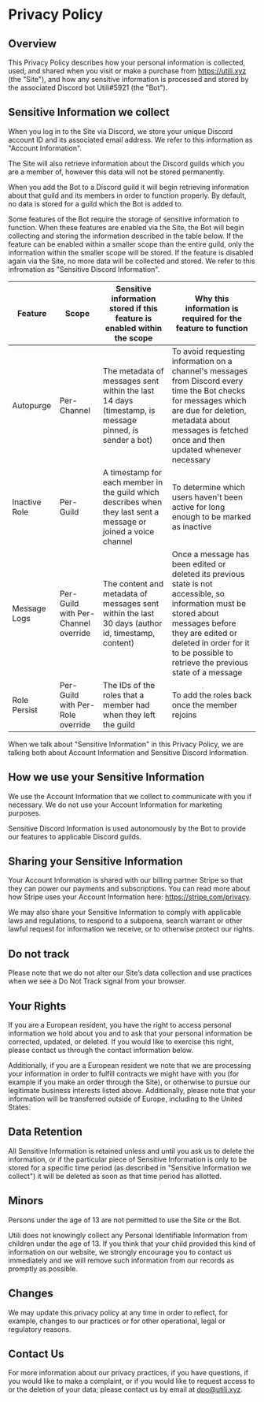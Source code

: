 # Privacy Policy

## Overview

This Privacy Policy describes how your personal information is collected, used, and shared when you visit or make a purchase from https://utili.xyz (the "Site"), and how any sensitive information is processed and stored by the associated Discord bot Utili#5921 (the "Bot").

## Sensitive Information we collect

When you log in to the Site via Discord, we store your unique Discord account ID and its associated email address. We refer to this information as "Account Information".

The Site will also retrieve information about the Discord guilds which you are a member of, however this data will not be stored permanently.

When you add the Bot to a Discord guild it will begin retrieving information about that guild and its members in order to function properly. By default, no data is stored for a guild which the Bot is added to.

Some features of the Bot require the storage of sensitive information to function. When these features are enabled via the Site, the Bot will begin collecting and storing the information described in the table below. If the feature can be enabled within a smaller scope than the entire guild, only the information within the smaller scope will be stored. If the feature is disabled again via the Site, no more data will be collected and stored. We refer to this infromation as "Sensitive Discord Information".

| Feature       | Scope                               | Sensitive information stored if this feature is enabled within the scope                                         | Why this information is required for the feature to function                                                                                                                                                                              |
|---------------|-------------------------------------|------------------------------------------------------------------------------------------------------------------|-------------------------------------------------------------------------------------------------------------------------------------------------------------------------------------------------------------------------------------------|
| Autopurge     | Per-Channel                         | The metadata of messages sent within the last 14 days (timestamp, is message pinned, is sender a bot)            | To avoid requesting information on a channel's messages from Discord every time the Bot checks for messages which are due for deletion, metadata about messages is fetched once and then updated whenever necessary                       |
| Inactive Role | Per-Guild                           | A timestamp for each member in the guild which describes when they last sent a message or joined a voice channel | To determine which users haven't been active for long enough to be marked as inactive                                                                                                                                                     |
| Message Logs  | Per-Guild with Per-Channel override | The content and metadata of messages sent within the last 30 days (author id, timestamp, content)                | Once a message has been edited or deleted its previous state is not accessible, so information must be stored about messages before they are edited or deleted in order for it to be possible to retrieve the previous state of a message |
| Role Persist  | Per-Guild with Per-Role override    | The IDs of the roles that a member had when they left the guild                                                  | To add the roles back once the member rejoins                                                                                                                                                                                             |

When we talk about "Sensitive Information" in this Privacy Policy, we are talking both about Account Information and Sensitive Discord Information.

## How we use your Sensitive Information

We use the Account Information that we collect to communicate with you if necessary. We do not use your Account Information for marketing purposes.

Sensitive Discord Information is used autonomously by the Bot to provide our features to applicable Discord guilds.

## Sharing your Sensitive Information

Your Account Information is shared with our billing partner Stripe so that they can power our payments and subscriptions. You can read more about how Stripe uses your Account Information here: https://stripe.com/privacy.

We may also share your Sensitive Information to comply with applicable laws and regulations, to respond to a subpoena, search warrant or other lawful request for information we receive, or to otherwise protect our rights.

## Do not track

Please note that we do not alter our Site’s data collection and use practices when we see a Do Not Track signal from your browser.

## Your Rights

If you are a European resident, you have the right to access personal information we hold about you and to ask that your personal information be corrected, updated, or deleted. If you would like to exercise this right, please contact us through the contact information below.

Additionally, if you are a European resident we note that we are processing your information in order to fulfill contracts we might have with you (for example if you make an order through the Site), or otherwise to pursue our legitimate business interests listed above. Additionally, please note that your information will be transferred outside of Europe, including to the United States.

## Data Retention

All Sensitive Information is retained unless and until you ask us to delete the information, or if the particular piece of Sensitive Information is only to be stored for a specific time period (as described in "Sensitive Information we collect") it will be deleted as soon as that time period has allotted.

## Minors

Persons under the age of 13 are not permitted to use the Site or the Bot.

Utili does not knowingly collect any Personal Identifiable Information from children under the age of 13. If you think that your child provided this kind of information on our website, we strongly encourage you to contact us immediately and we will remove such information from our records as promptly as possible.

## Changes

We may update this privacy policy at any time in order to reflect, for example, changes to our practices or for other operational, legal or regulatory reasons.

## Contact Us

For more information about our privacy practices, if you have questions, if you would like to make a complaint, or if you would like to request access to or the deletion of your data; please contact us by email at dpo@utili.xyz.
